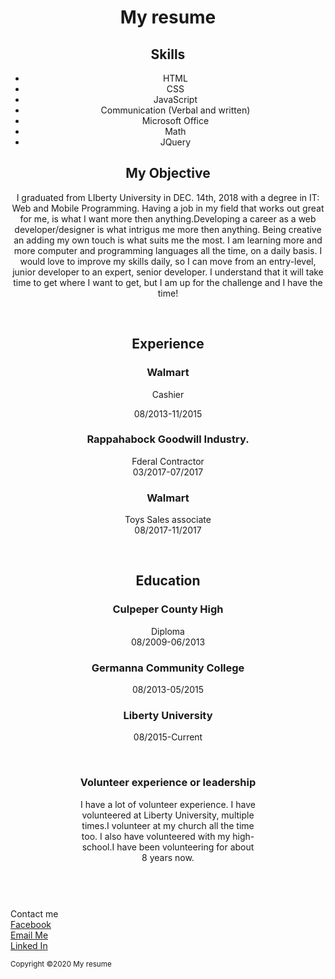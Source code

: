 <html>
 <head>
  <meta charset="UTF-8">
  <title>My resume</title>
  <meta name="viewport" content="width=device-width, initial-scale=1">
  <link rel="stylesheet" href="style.css">
  <link href="https://fonts.googleapis.com/css?family=Bellefair" rel="stylesheet">
  <link rel="stylesheet" href="https://maxcdn.bootstrapcdn.com/bootstrap/3.3.7/css/bootstrap.min.css">
  <script src="https://maxcdn.bootstrapcdn.com/bootstrap/3.3.7/js/bootstrap.min.js"></script>
 </head>
 <body>
 <header>
  <div class="jumbotron text-center">
   <h1>My resume</h1>
  </div>
   <div class="container">
    <div class="row">
     <div class="col-md-6">
      <section>
       <h2 class="skills">Skills</h2>
       <ul>
        <li>HTML</li>
        <li>CSS</li>
        <li>JavaScript</li>
        <li>Communication (Verbal and written)</li>
        <li>Microsoft Office</li>
        <li>Math</li>
        <li>JQuery</li>
      </ul>
     </section>
    </div>
   
   <div class="col-md-6">
    <article>
      <h2>My Objective</h2>
      <p>
         I graduated from LIberty University in DEC. 14th, 2018 with a degree in IT: Web and Mobile Programming. Having  a job in my field that works out great for me, is what I want more then anything.Developing a career as a web developer/designer is what intrigus me more then anything. Being creative an adding my own touch is what suits me the most. I am learning more and more computer and programming languages all the time, on a daily basis.  I would love to improve my skills daily, so I can move from an entry-level, junior developer to an expert, senior developer. I understand that it will take time to get where I want to get, but I am up for the challenge and I have the time!

       
   </div><br>
   <div id="container">
     <div class="row">
      <div class="col-md-4">
   <section>
    <h2>Experience</h2>
     <h3>Walmart</h3>
     <p>Cashier<p>
     <p class="date">08/2013-11/2015</p>
     <h3>Rappahabock Goodwill Industry.</h3>
     <p>Fderal Contractor<br>
        03/2017-07/2017</p>
     <h3>Walmart</h3>
     <p>Toys Sales associate<br>
        08/2017-11/2017</p>
    </section>
   </div><br>
   <div class="col-md-4">
    <article>
     <h2>Education</h2>
     <h3>Culpeper County High</h3>
     <p>Diploma<br>08/2009-06/2013</p>
     <h3>Germanna Community College</h3>
     <p>08/2013-05/2015</p>
     <h3>Liberty University</h3>
     <p>08/2015-Current</p>
    </article>
   </div><br>
   <div id-"col-md-4">
   <div id="volunteer">
   <h3>Volunteer experience or leadership</h3>
   <p>
      I have a lot of volunteer experience. I have<br>
      volunteered at Liberty University, multiple<br>
      times.I volunteer at my church all the time<br>
      too. I also have volunteered with my high-<br>
      school.I have been volunteering for about<br>
      8 years now.
    </p>
       </div>
      </div>
     </div>
   </div>
  </header><br>
  <footer>
   Contact me<br> 
   <a href="https://www.facebook.com/" target="_blank">Facebook</a><br>
   <a href="mailto:svest2@liberty.edu">Email Me</a><br>
   <a href="https://www.linkedin.com/in/samantha-vest-31a3657b/">Linked In</a>  
   <p><small>Copyright &copy;2020 My resume</p>   
  </footer> 
 </body>
</html>
